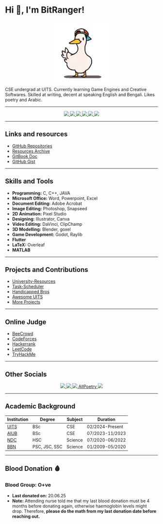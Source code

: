 
# Hi 👋, I'm BitRanger!

<p align="center"><img src="shuba-duck-know-your-meme.gif" height="200px" width="200px"></p>

CSE undergrad at UITS. Currently learning Game Engines and Creative Softwares. Skilled at writing, decent at speaking English and Bengali. Likes poetry and Arabic.

---

<p align="center">
  <a href="https://discordapp.com/users/461953229299646471" target="_blank">
    <img src="https://img.shields.io/badge/Discord-7289DA?style=for-the-badge&logo=discord&logoColor=white" />
  </a>
  <a href="https://mail.google.com/mail/u/0/?tf=cm&fs=1&to=b1tranger.01@gmail.com&hl=en" target="_blank">
    <img src="https://img.shields.io/badge/Gmail-D14836?style=for-the-badge&logo=gmail&logoColor=white" />
  </a>
  <a href="https://www.linkedin.com/in/gaus-saraf-0471b81a4/" target="_blank">
    <img src="https://img.shields.io/badge/LinkedIn-0077B5?style=for-the-badge&logo=linkedin&logoColor=white" />
  </a>
  <a href="https://github.com/b1tranger" target="_blank">
    <img src="https://img.shields.io/badge/GitHub-181717?style=for-the-badge&logo=github&logoColor=white" />
  </a>
  <a href="https://www.behance.net/b1tranger" target="_blank">
    <img src="https://img.shields.io/badge/Behance-1769ff?style=for-the-badge&logo=behance&logoColor=white" />
  </a>
  <a href="https://m.facebook.com/bink.birb/" target="_blank">
      <img src="https://img.shields.io/badge/Facebook-1877F2?style=for-the-badge&logo=facebook&logoColor=white" />
  </a>
</p>

---

## Links and resources
* [GitHub Repositories](https://github.com/b1tranger?tab=repositories)
* [Resources Archive](https://b1tranger.netlify.app/dump)
* [GitBook Doc](https://b1tranger.gitbook.io/archive/)
* [GitHub Gist](https://gist.github.com/b1tranger)

---

## Skills and Tools
* **Programming:** C, C++, JAVA
* **Microsoft Office:** Word, Powerpoint, Excel
* **Document Editing:** Adobe Acrobat
* **Image Editing:** Photoshop, Snapseed
* **2D Animation:** Pixel Studio
* **Designing:** Illustrator, Canva
* **Video Editing:** DaVinci, ClipChamp
* **3D Modelling:** Blender, goxel
* **Game Development:** Godot, Raylib
* **Flutter**
* **LaTeX:** Overleaf
* **MATLAB**

---

## Projects and Contributions
* [University-Resources](https://b1tacad.netlify.app/)
* [Task-Scheduler](https://b1tsched.netlify.app/)
* [Handicapped Bros](https://github.com/Handicapped-Bros)
* [Awesome UITS](https://github.com/oU1TS)
* [More Projects](projects.html)

---

## Online Judge
* [BeeCrowd](https://judge.beecrowd.com/en/profile/463909)
* [CodeForces](https://codeforces.com/profile/BitRanger)
* [Hackerrank](https://www.hackerrank.com/profile/b1tranger)
* [LeetCode](https://leetcode.com/u/b1ranger/)
* [TryHackMe](https://tryhackme.com/p/b1tranger)

---

## Other Socials
<p align="center">
    <a href="https://www.instagram.com/b1tranger/" target="_blank">
        <img src="https://img.shields.io/badge/Instagram-E4405F?style=for-the-badge&logo=instagram&logoColor=white" />
    </a>
    <a href="https://x.com/b1tranger" target="_blank">
        <img src="https://img.shields.io/badge/Twitter-1DA1F2?style=for-the-badge&logo=twitter&logoColor=white" />
    </a>
    <a href="https://steamcommunity.com/id/BitRanger/" target="_blank">
        <img src="https://img.shields.io/badge/Steam-000000?style=for-the-badge&logo=steam&logoColor=white" />
    </a>
    <a href="https://allpoetry.com/B1tranger" target="_blank">
        AllPoetry
    </a>
    <a href="https://b1tranger.blogspot.com/" target="_blank">
        <img src="https://img.shields.io/badge/Blogger-FF5722?style=for-the-badge&logo=blogger&logoColor=white" />
    </a>
</p>

---

## Academic Background

| Institution                               | Degree | Subject | Duration          |
| ----------------------------------------- | ------ | ------- | ----------------- |
| [UITS](#UITS)                             | BSc    | CSE     | 02/2024-Present   |
| [AIUB](https://www.aiub.edu/)             | BSc    | CSE     | 07/2023-11/2023   |
| [NDC](https://ndc.edu.bd/)                 | HSC    | Science | 07/2020-06/2022   |
| [BBN](https://www.bbnsc.edu.bd/)           | PSC, JSC, SSC | Science | 01/2009-05/2020   |

---

## Blood Donation 🩸
### Blood Group: O+ve
* **Last donated on:** 20.06.25
* **Note:** Attending nurse told me that my last blood donation must be 4 months before donating again, otherwise haemoglobin levels might drop. Therefore, **please do the math from my last donation date before reaching out.**
